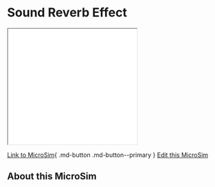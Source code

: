 # Sound Reverb Effect

<iframe src="main.html" height="270" scrolling="no" style="overflow: hidden;"></iframe>

[Link to MicroSim](./main.html){ .md-button .md-button--primary }
[Edit this MicroSim]()

## About this MicroSim